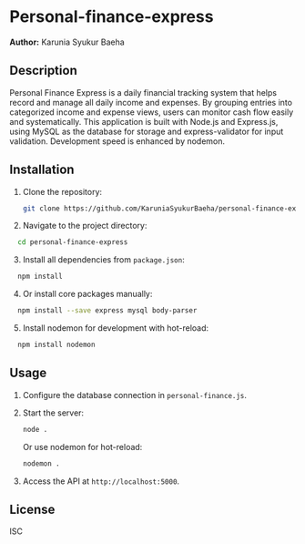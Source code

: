 # Personal-finance-express

**Author:** Karunia Syukur Baeha

## Description

Personal Finance Express is a daily financial tracking system that helps record and manage all daily income and expenses. By grouping entries into categorized income and expense views, users can monitor cash flow easily and systematically. This application is built with Node.js and Express.js, using MySQL as the database for storage and express-validator for input validation. Development speed is enhanced by nodemon.

## Installation

1. Clone the repository:
   ```bash
   git clone https://github.com/KaruniaSyukurBaeha/personal-finance-express.git

2. Navigate to the project directory:
 ```bash
   cd personal-finance-express
 ```

3. Install all dependencies from `package.json`:
 ```bash
   npm install
 ```

4. Or install core packages manually:
 ```bash
   npm install --save express mysql body-parser
 ```

5. Install nodemon for development with hot-reload:
 ```bash
   npm install nodemon
 ```


## Usage

1. Configure the database connection in `personal-finance.js`.
2. Start the server:
   ```bash
   node .
   ```

   Or use nodemon for hot-reload:
   ```bash
   nodemon .
   ```
3. Access the API at `http://localhost:5000`.

## License

ISC

